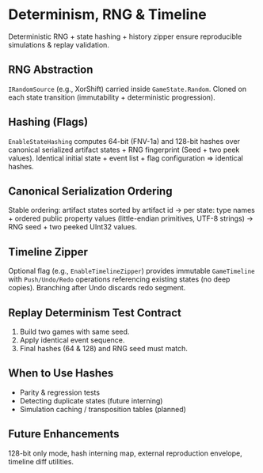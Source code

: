 # Determinism, RNG & Timeline

Deterministic RNG + state hashing + history zipper ensure reproducible simulations & replay validation.

## RNG Abstraction

`IRandomSource` (e.g., XorShift) carried inside `GameState.Random`. Cloned on each state transition (immutability + deterministic progression).

## Hashing (Flags)

`EnableStateHashing` computes 64-bit (FNV-1a) and 128-bit hashes over canonical serialized artifact states + RNG fingerprint (Seed + two peek values). Identical initial state + event list + flag configuration ⇒ identical hashes.

## Canonical Serialization Ordering

Stable ordering: artifact states sorted by artifact id → per state: type names + ordered public property values (little-endian primitives, UTF-8 strings) → RNG seed + two peeked UInt32 values.

## Timeline Zipper

Optional flag (e.g., `EnableTimelineZipper`) provides immutable `GameTimeline` with `Push/Undo/Redo` operations referencing existing states (no deep copies). Branching after Undo discards redo segment.

## Replay Determinism Test Contract

1. Build two games with same seed.
2. Apply identical event sequence.
3. Final hashes (64 & 128) and RNG seed must match.

## When to Use Hashes

* Parity & regression tests
* Detecting duplicate states (future interning)
* Simulation caching / transposition tables (planned)

## Future Enhancements

128-bit only mode, hash interning map, external reproduction envelope, timeline diff utilities.
